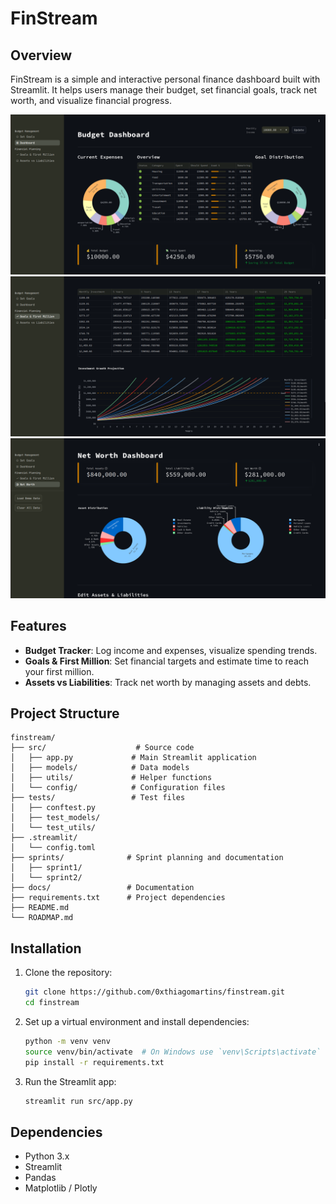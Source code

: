 # FinStream

## Overview
FinStream is a simple and interactive personal finance dashboard built with Streamlit. It helps users manage their budget, set financial goals, track net worth, and visualize financial progress.

![image](./assets/budget_demo.png)
![image](./assets/first_million_demo.png)
![image](./assets/net_worth_demo.png)

## Features
- **Budget Tracker**: Log income and expenses, visualize spending trends.
- **Goals & First Million**: Set financial targets and estimate time to reach your first million.
- **Assets vs Liabilities**: Track net worth by managing assets and debts.

## Project Structure
```
finstream/
├── src/                    # Source code
│   ├── app.py             # Main Streamlit application
│   ├── models/            # Data models
│   ├── utils/             # Helper functions
│   └── config/            # Configuration files
├── tests/                 # Test files
│   ├── conftest.py
│   ├── test_models/
│   └── test_utils/
├── .streamlit/
│   └── config.toml
├── sprints/              # Sprint planning and documentation
│   ├── sprint1/
│   └── sprint2/
├── docs/                 # Documentation
├── requirements.txt      # Project dependencies
├── README.md
└── ROADMAP.md
```

## Installation
1. Clone the repository:
   ```bash
   git clone https://github.com/0xthiagomartins/finstream.git
   cd finstream
   ```
2. Set up a virtual environment and install dependencies:
   ```bash
   python -m venv venv
   source venv/bin/activate  # On Windows use `venv\Scripts\activate`
   pip install -r requirements.txt
   ```
3. Run the Streamlit app:
   ```bash
   streamlit run src/app.py
   ```

## Dependencies
- Python 3.x
- Streamlit
- Pandas
- Matplotlib / Plotly
